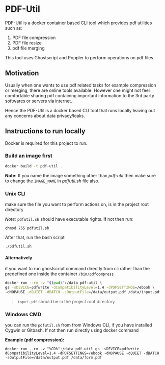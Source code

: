 # PDF-Util

PDF-Util is a docker container based CLI tool which provides pdf utilities such as:

1. PDF file compression
2. PDF file resize
3. pdf file merging

This tool uses Ghostscript and Poppler to perform operations on pdf files.

## Motivation

Usually when one wants to use pdf related tasks for example compression or merging, there are online tools available. However one might not feel comfortable sharing pdf containing important information to the 3rd party softwares or servers via internet.

Hence the PDF-Util is a docker based CLI tool that runs locally leaving out any concerns about data privacy/leaks. 

## Instructions to run locally

Docker is required for this project to run.

### Build an image first 

```bash
docker build -t pdf-util .
```

**Note:** If you name the image something other than *pdf-util* then make sure to change the `IMAGE_NAME` in *pdfutil.sh* file also.

### Unix CLI

make sure the file you want to perform actions on, is in the project root directory 

*Note:* `pdfutil.sh` should have executable rights. If not then run:

```
chmod 755 pdfutil.sh
```

After that, run the bash script


```bash
./pdfutil.sh
```

#### Alternatively

if you want to run ghostscript command directly from cli rather than the predefined one inside the container `/bin/pdfcompress`

```bash
docker run --rm -v "$(pwd)":/data pdf-util \
gs -sDEVICE=pdfwrite -dCompatibilityLevel=1.4 -dPDFSETTINGS=/ebook \
-dNOPAUSE -dQUIET -dBATCH -sOutputFile=/data/output.pdf /data/input.pdf
```
> `input.pdf` should be in the project root directory

### Windows CMD

you can run the `pdfutil.sh` from from Windows CLI, if you have installed Cygwin or Gitbash. If not then run directly using docker command

**Example (pdf compression):**

```batch
docker run --rm -v "%CD%":/data pdf-util gs -sDEVICE=pdfwrite -dCompatibilityLevel=1.4 -dPDFSETTINGS=/ebook -dNOPAUSE -dQUIET -dBATCH -sOutputFile=/data/output.pdf /data/form.pdf
```